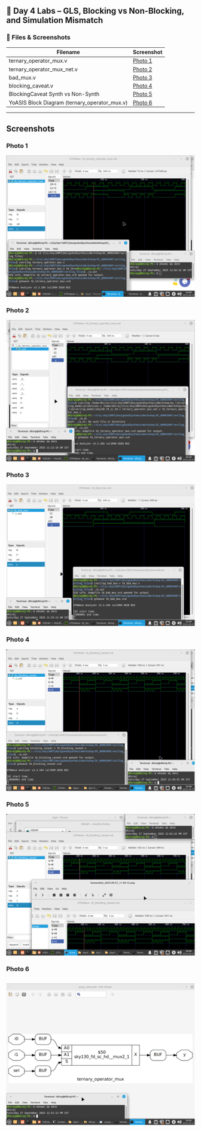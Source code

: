 ## 📘 Day 4 Labs – GLS, Blocking vs Non-Blocking, and Simulation Mismatch

### 🔎 Files & Screenshots


| Filename               | Screenshot |
|-------------------------|------------|
| ternary_operator_mux.v     | [Photo 1](#photo-1) |
| ternary_operator_mux_net.v      | [Photo 2](#photo-2) |
| bad_mux.v                  | [Photo 3](#photo-3) |
| blocking_caveat.v          | [Photo 4](#photo-4) |
| BlockingCaveat Synth vs Non-Synth | [Photo 5](#photo-5) |
| YoASIS Block Diagram (ternary_operator_mux.v) | [Photo 6](#photo-6) |

---

## Screenshots

### Photo 1
![Photo 1](https://github.com/Dhiraj4-alt/vsd_RISC_V_week1/blob/day4_Labs/Screenshot_2025-09-27_11-03-12.png)

### Photo 2
![Photo 2](https://github.com/Dhiraj4-alt/vsd_RISC_V_week1/blob/day4_Labs/Screenshot_2025-09-27_11-22-33.png)

### Photo 3
![Photo 3](https://github.com/Dhiraj4-alt/vsd_RISC_V_week1/blob/day4_Labs/Screenshot_2025-09-27_11-25-44.png)

### Photo 4
![Photo 4](https://github.com/Dhiraj4-alt/vsd_RISC_V_week1/blob/day4_Labs/Screenshot_2025-09-27_11-50-12.png)


### Photo 5
![Photo 5](https://github.com/Dhiraj4-alt/vsd_RISC_V_week1/blob/day4_Labs/Screenshot_2025-09-27_12-02-18.png)

### Photo 6
![Photo 6](https://github.com/Dhiraj4-alt/vsd_RISC_V_week1/blob/day4_Labs/Screenshot_2025-09-27_12-51-24.png)
--
